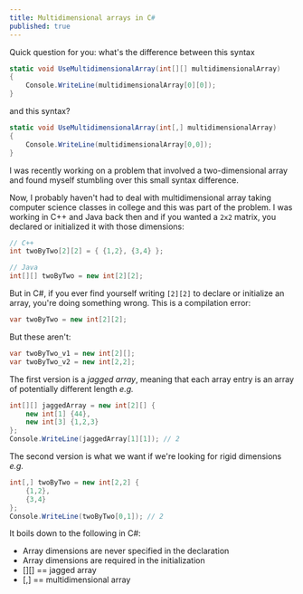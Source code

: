 ```yaml
---
title: Multidimensional arrays in C#
published: true
---
```


Quick question for you: what's the difference between this syntax
``` csharp
static void UseMultidimensionalArray(int[][] multidimensionalArray)
{
    Console.WriteLine(multidimensionalArray[0][0]);
}
```
and this syntax?
``` csharp
static void UseMultidimensionalArray(int[,] multidimensionalArray)
{
    Console.WriteLine(multidimensionalArray[0,0]);
}
```

I was recently working on a problem that involved a two-dimensional array and found myself stumbling over this small syntax difference. 

Now, I probably haven't had to deal with multidimensional array taking computer science classes in college and this was part of the problem. I was working in C++ and Java back then and if you wanted a `2x2` matrix, you declared or initialized it with those dimensions:
```cpp
// C++
int twoByTwo[2][2] = { {1,2}, {3,4} };
```
```java
// Java
int[][] twoByTwo = new int[2][2];
```

But in C#, if you ever find yourself writing `[2][2]` to declare or initialize an array, you're doing something wrong. This is a compilation error:
```csharp
var twoByTwo = new int[2][2];
```
But these aren't:
```csharp
var twoByTwo_v1 = new int[2][];
var twoByTwo_v2 = new int[2,2];
```
The first version is a _jagged array_, meaning that each array entry is an array of potentially different length _e.g._
```csharp
int[][] jaggedArray = new int[2][] {
    new int[1] {44},
    new int[3] {1,2,3}
};
Console.WriteLine(jaggedArray[1][1]); // 2
```
The second version is what we want if we're looking for rigid dimensions _e.g._
```csharp
int[,] twoByTwo = new int[2,2] {
    {1,2},
    {3,4}
};
Console.WriteLine(twoByTwo[0,1]); // 2
```

It boils down to the following in C#:

- Array dimensions are never specified in the declaration
- Array dimensions are required in the initialization
- [][] == jagged array
- [,] == multidimensional array